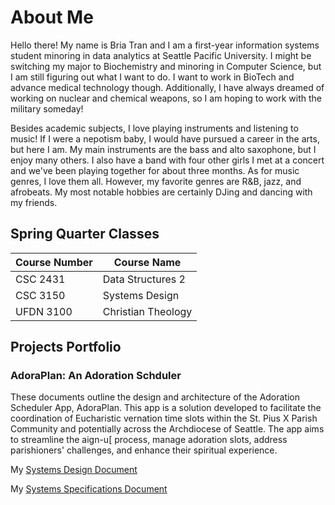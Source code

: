 # About Me

Hello there! My name is Bria Tran and I am a first-year information systems student minoring in data analytics at Seattle Pacific University. 
I might be switching my major to Biochemistry and minoring in Computer Science, but I am still figuring out what I want to do. I want to work in BioTech and advance medical technology though. 
Additionally, I have always dreamed of working on nuclear and chemical weapons, so I am hoping to work with the military someday!

Besides academic subjects, I love playing instruments and listening to music! If I were a nepotism baby, I would have pursued a career in the arts, but here I am.
My main instruments are the bass and alto saxophone, but I enjoy many others. I also have a band with four other girls I met at a concert and we've been playing together for about three months.
As for music genres, I love them all. However, my favorite genres are R&B, jazz, and afrobeats. My most notable hobbies are certainly DJing and dancing with my friends.


## Spring Quarter Classes

| Course Number | Course Name        |
| ------------- | ------------------ |
| CSC 2431      | Data Structures 2  |
| CSC 3150      | Systems Design     |
| UFDN 3100     | Christian Theology |


## Projects Portfolio

### AdoraPlan: An Adoration Schduler

These documents outline the design and architecture of the Adoration Scheduler App, AdoraPlan. This app is a solution developed to facilitate the coordination of Eucharistic vernation time slots within the St. Pius X Parish Community and potentially across the Archdiocese of Seattle. The app aims to streamline the aign-u[ process, manage adoration slots, address parishioners' challenges, and enhance their spiritual experience.

My [Systems Design Document](https://spuonline-my.sharepoint.com/:w:/r/personal/tranb10_spu_edu/Documents/Tran%20Bria%20-%20System%20Proposal%20Part%201+2%20-%20Adoration%20Planning%20App%20-%20%20v2.docx?d=w74099d40930b443e81096ec4fe4baaad&csf=1&web=1&e=0McrWy)

My [Systems Specifications Document](https://spuonline-my.sharepoint.com/:w:/r/personal/tranb10_spu_edu/Documents/Tran%20Bria%20-%20System%20Specification%20-%20AdoraPlan%20-%20v1.docx?d=w11a166c8dd704ec69716f375d7ed8531&csf=1&web=1&e=Pv0Iah)
